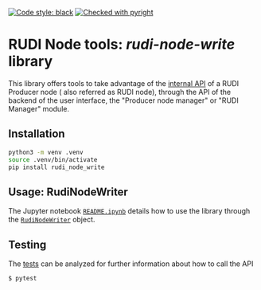 [![Code style: black](https://img.shields.io/badge/code%20style-black-000000.svg)](https://github.com/psf/black)
[![Checked with pyright](https://microsoft.github.io/pyright/img/pyright_badge.svg)](https://microsoft.github.io/pyright/)

# RUDI Node tools: _rudi-node-write_ library

This library offers tools to take advantage of
the [internal API](https://app.swaggerhub.com/apis/OlivierMartineau/RudiProducer-InternalAPI) of a RUDI Producer node (
also
referred as RUDI node), through the API of the backend of the user interface, the "Producer node manager" or "RUDI Manager" module.

## Installation

```bash
python3 -m venv .venv
source .venv/bin/activate
pip install rudi_node_write
```

## Usage: RudiNodeWriter

The Jupyter notebook [`README.ipynb`](https://github.com/OlivierMartineau/rudi-node-write/blob/main/README.ipynb) details how to use the library through the [`RudiNodeWriter`](https://github.com/OlivierMartineau/rudi-node-write/blob/main/src/rudi_node_write/rudi_node_writer.py) object.

## Testing

The [tests](https://github.com/OlivierMartineau/rudi-node-write/tree/main/tests) can be analyzed for further
information about how to call the API

```bash
$ pytest
```
